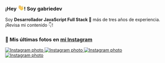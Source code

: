 <h3>¡Hey <img src="https://raw.githubusercontent.com/ABSphreak/ABSphreak/master/gifs/Hi.gif" width="20px" decondig="async">! Soy gabriedev</h3>

<p>Soy <strong>Desarrollador JavaScript Full Stack 🚀</strong> más de tres años de experiencia.<br />¡Revisa mi contenido 👇!</p>

### 📸 Mis últimas fotos en [mi Instagram](https://instagram.com/gabrie.dev)


<a href='https://instagram.com/p/CzMY3lzxgmx' target='_blank'>
  <img width='20%' src='https://instagram.fkiv7-1.fna.fbcdn.net/v/t51.2885-15/398916226_819142863293745_2426123683154743297_n.webp?stp=dst-jpg_e35&_nc_ht=instagram.fkiv7-1.fna.fbcdn.net&_nc_cat=109&_nc_ohc=SP1sI310LmwAX_cTOkZ&edm=APU89FABAAAA&ccb=7-5&oh=00_AfCpHBoz14NfwO4VV-g9xSpz88Ta6krXLM3Ma6pBJTBBfg&oe=6566DC69&_nc_sid=bc0c2c' alt='Instagram photo' />
</a>
<a href='https://instagram.com/p/CygbQv4uqxM' target='_blank'>
  <img width='20%' src='https://instagram.fkiv7-1.fna.fbcdn.net/v/t51.2885-15/391525959_236593062741789_5868561716480810596_n.webp?stp=dst-jpg_e35&_nc_ht=instagram.fkiv7-1.fna.fbcdn.net&_nc_cat=109&_nc_ohc=-aADdCXNEtIAX9w71HX&edm=APU89FABAAAA&ccb=7-5&oh=00_AfB6tV0IGwG8HikvKZO0z7mcgirtq0eIP3P7DMnEmfW2PQ&oe=6566E925&_nc_sid=bc0c2c' alt='Instagram photo' />
</a>
<a href='https://instagram.com/p/CxTmOF6vN8M' target='_blank'>
  <img width='20%' src='https://instagram.fkiv7-1.fna.fbcdn.net/v/t51.2885-15/378565944_323878180141713_8920720304536029091_n.jpg?stp=dst-jpg_e15&_nc_ht=instagram.fkiv7-1.fna.fbcdn.net&_nc_cat=109&_nc_ohc=_88F0m6Iff8AX_BeB3r&edm=APU89FABAAAA&ccb=7-5&oh=00_AfCygZstt6aVwhTk68tMPlGyyCrBecmUItq6z4DqwD9ikA&oe=6567D598&_nc_sid=bc0c2c' alt='Instagram photo' />
</a>
<a href='https://instagram.com/p/CxLlYVlupp3' target='_blank'>
  <img width='20%' src='https://instagram.fkiv7-1.fna.fbcdn.net/v/t51.2885-15/377997579_196784406648750_7872949112471886655_n.webp?stp=dst-jpg_e35&_nc_ht=instagram.fkiv7-1.fna.fbcdn.net&_nc_cat=106&_nc_ohc=DRLDQtR5sfsAX8hftFJ&edm=APU89FABAAAA&ccb=7-5&oh=00_AfAqmgRJA-OlDI2xwObmfaqWa71h4f02HVmVOtn7jB_faQ&oe=6567409B&_nc_sid=bc0c2c' alt='Instagram photo' />
</a>
